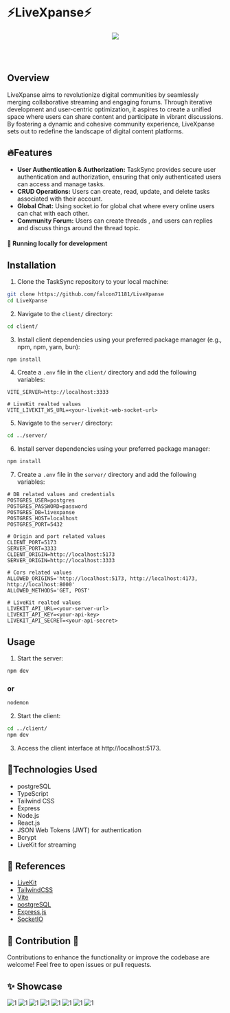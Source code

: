 # ⚡LiveXpanse⚡
<p align="center">
  <img src="https://skillicons.dev/icons?i=react,vite,ts,tailwind,express,postgres,nodejs,docker" />
  <br/>
</p>
<br/><br/>


## Overview
LiveXpanse aims to revolutionize digital communities by seamlessly merging collaborative streaming and engaging
forums. Through iterative development and user-centric optimization, it aspires to create a unified space where users
can share content and participate in vibrant discussions. By fostering a dynamic and cohesive community experience,
LiveXpanse sets out to redefine the landscape of digital content platforms.

## 🔥Features
- **User Authentication & Authorization:** TaskSync provides secure user authentication and authorization, ensuring that only authenticated users can access and manage tasks.
- **CRUD Operations:** Users can create, read, update, and delete tasks associated with their account.
- **Global Chat:** Using socket.io for global chat where every online users can chat with each other.
- **Community Forum:** Users can create threads , and users can replies and discuss things around the thread topic.

#### 🧬 Running locally for development

## Installation
1. Clone the TaskSync repository to your local machine:
```bash
git clone https://github.com/falcon71181/LiveXpanse
cd LiveXpanse
```

2. Navigate to the `client/` directory:
```bash
cd client/
```

3. Install client dependencies using your preferred package manager (e.g., npm, npm, yarn, bun):
```bash
npm install
```

4. Create a `.env` file in the `client/` directory and add the following variables:
```dotenv
VITE_SERVER=http://localhost:3333

# LiveKit realted values
VITE_LIVEKIT_WS_URL=<your-livekit-web-socket-url>
```

5. Navigate to the `server/` directory:
```bash
cd ../server/
```

6. Install server dependencies using your preferred package manager:
```bash
npm install
```

7. Create a `.env` file in the `server/` directory and add the following variables:
```dotenv
# DB related values and credentials
POSTGRES_USER=postgres
POSTGRES_PASSWORD=password
POSTGRES_DB=livexpanse
POSTGRES_HOST=localhost
POSTGRES_PORT=5432

# Origin and port related values
CLIENT_PORT=5173
SERVER_PORT=3333
CLIENT_ORIGIN=http://localhost:5173
SERVER_ORIGIN=http://localhost:3333

# Cors related values
ALLOWED_ORIGINS='http://localhost:5173, http://localhost:4173, http://localhost:8000'
ALLOWED_METHODS='GET, POST'

# LiveKit realted values
LIVEKIT_API_URL=<your-server-url>
LIVEKIT_API_KEY=<your-api-key>
LIVEKIT_API_SECRET=<your-api-secret>
```

## Usage
1. Start the server:
```bash
npm dev
```
### or
```bash
nodemon
```

2. Start the client:
```bash
cd ../client/
npm dev
```

3. Access the client interface at http://localhost:5173.

## 🍄Technologies Used
- postgreSQL
- TypeScript
- Tailwind CSS
- Express
- Node.js
- React.js
- JSON Web Tokens (JWT) for authentication
- Bcrypt
- LiveKit for streaming

## 🤖 References
- [LiveKit](https://livekit.io/)
- [TailwindCSS](https://tailwindcss.com/)
- [Vite](https://vitejs.dev/)
- [postgreSQL](https://www.postgresql.org/)
- [Express.js](https://expressjs.com/)
- [SocketIO](https://socket.io/)

## 💖  Contribution 🤝
Contributions to enhance the functionality or improve the codebase are welcome! Feel free to open issues or pull requests.


## ✨ Showcase

![1](assets/1.jpeg)
![1](assets/2.jpeg)
![1](assets/3.jpeg)
![1](assets/4.jpeg)
![1](assets/5.jpeg)
![1](assets/6.jpeg)
![1](assets/7.jpeg)
![1](assets/8.jpeg)
